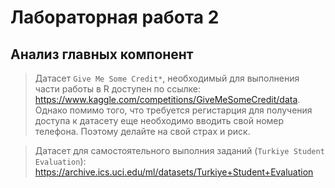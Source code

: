# Лабораторная работа 2
## Анализ главных компонент
> Датасет `Give Me Some Credit*`, необходимый для выполнения части работы в R доступен по ссылке: https://www.kaggle.com/competitions/GiveMeSomeCredit/data. Однако помимо того, что требуется регистарция для получения доступа к датасету еще необходимо вводить свой номер телефона. Поэтому делайте на свой страх и риск.

> Датасет для самостоятельного выполния заданий (`Turkiye Student Evaluation`): https://archive.ics.uci.edu/ml/datasets/Turkiye+Student+Evaluation